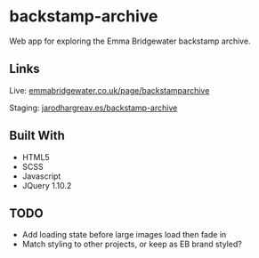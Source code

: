 # backstamp-archive
Web app for exploring the Emma Bridgewater backstamp archive.

## Links
Live: <a href="https://www.emmabridgewater.co.uk/page/backstamparchive">emmabridgewater.co.uk/page/backstamparchive</a>

Staging: <a href="http://jarodhargreav.es/backstamp-archive/">jarodhargreav.es/backstamp-archive</a>

## Built With
* HTML5
* SCSS
* Javascript  
* JQuery 1.10.2

## TODO
* Add loading state before large images load then fade in
* Match styling to other projects, or keep as EB brand styled?

